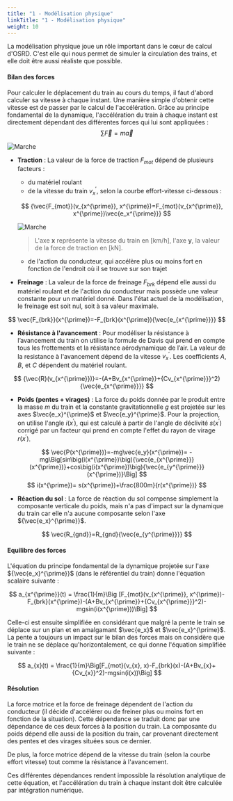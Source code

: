 ```yaml
---
title: "1 - Modélisation physique"
linkTitle: "1 - Modélisation physique"
weight: 10
---
```


<!-- script to auto-render KaTeX extension -->
<link rel="stylesheet" href="https://cdn.jsdelivr.net/npm/katex@0.15.3/dist/katex.min.css" integrity="sha384-KiWOvVjnN8qwAZbuQyWDIbfCLFhLXNETzBQjA/92pIowpC0d2O3nppDGQVgwd2nB" crossorigin="anonymous">
<script defer src="https://cdn.jsdelivr.net/npm/katex@0.15.3/dist/katex.min.js" integrity="sha384-0fdwu/T/EQMsQlrHCCHoH10pkPLlKA1jL5dFyUOvB3lfeT2540/2g6YgSi2BL14p" crossorigin="anonymous"></script>
<script defer src="https://cdn.jsdelivr.net/npm/katex@0.15.3/dist/contrib/auto-render.min.js" integrity="sha384-+XBljXPPiv+OzfbB3cVmLHf4hdUFHlWNZN5spNQ7rmHTXpd7WvJum6fIACpNNfIR" crossorigin="anonymous"
    onload="renderMathInElement(document.body);"></script>

La modélisation physique joue un rôle important dans le cœur de calcul d'OSRD. C'est elle qui nous permet de simuler la
circulation des trains, et elle doit être aussi réaliste que possible.


#### Bilan des forces

Pour calculer le déplacement du train au cours du temps, il faut d'abord calculer sa vitesse à chaque instant.
Une manière simple d'obtenir cette vitesse est de passer par le calcul de l'accélération.
Grâce au principe fondamental de la dynamique, l'accélération du train à chaque instant est directement dépendant
des différentes forces qui lui sont appliquées : $$ \sum \vec{F}=m\vec{a} $$

![Marche](../forces.png?style=train)

- **Traction** : La valeur de la force de traction $F_{mot}$ dépend de plusieurs facteurs :
  - du matériel roulant
  - de la vitesse du train $v^{\prime}_x$, selon la courbe effort-vitesse ci-dessous :

  $$ {\vec{F_{mot}}(v_{x^{\prime}}, x^{\prime})=F_{mot}(v_{x^{\prime}}, x^{\prime})\vec{e_x^{\prime}}} $$

  ![Marche](../effort-vitesse.png "Exemple de courbe effort-vitesse d'un train")
  > L'axe **x** représente la vitesse du train en [km/h], l'axe **y**, la valeur de la force de traction en [kN].

  - de l'action du conducteur, qui accélère plus ou moins fort en fonction de l'endroit où il se trouve sur son trajet



- **Freinage** : La valeur de la force de freinage $F_{brk}$ dépend elle aussi du matériel roulant et de l'action du
conducteur mais possède une valeur constante pour un matériel donné. Dans l'état actuel de la modélisation, le freinage
est soit nul, soit à sa valeur maximale.

$$ \vec{F_{brk}}(x^{\prime})=-F_{brk}(x^{\prime}){\vec{e_{x^{\prime}}}} $$

- **Résistance à l'avancement** : Pour modéliser la résistance à l’avancement du train on utilise la formule de Davis
qui prend en compte tous les frottements et la résistance aérodynamique de l’air. La valeur de la resistance à
l'avancement dépend de la vitesse $v^{\prime}_x$. Les coefficients $A$, $B$, et $C$ dépendent du matériel roulant.

$$ {\vec{R}(v_{x^{\prime}})}=-(A+Bv_{x^{\prime}}+{Cv_{x^{\prime}}}^2){\vec{e_{x^{\prime}}}} $$

- **Poids (pentes + virages)** : La force du poids donnée par le produit entre la masse $m$ du train et la constante
gravitationnelle $g$ est projetée sur les axes $\vec{e_x}^{\prime}$ et $\vec{e_y}^{\prime}$.
Pour la projection, on utilise l'angle $i(x^{\prime})$, qui est calculé à partir de l'angle de déclivité
$s(x^{\prime})$ corrigé par un facteur qui prend en compte l'effet du rayon de virage $r(x^{\prime})$.

$$ \vec{P(x^{\prime})}=-mg\vec{e_y}(x^{\prime})=
-mg\Big[sin\big(i(x^{\prime})\big){\vec{e_{x^{\prime}}}(x^{\prime})}+cos\big(i(x^{\prime})\big){\vec{e_{y^{\prime}}}(x^{\prime})}\Big] $$
$$ i(x^{\prime})= s(x^{\prime})+\frac{800m}{r(x^{\prime})} $$

- **Réaction du sol** : La force de réaction du sol compense simplement la composante verticale du poids, mais n'a
pas d'impact sur la dynamique du train car elle n'a aucune composante selon l'axe ${\vec{e_x}^{\prime}}$.

$$ \vec{R_{gnd}}=R_{gnd}{\vec{e_{y^{\prime}}}} $$

#### Equilibre des forces

L'équation du principe fondamental de la dynamique projetée sur l'axe ${\vec{e_x}^{\prime}}$ (dans le référentiel du
train) donne l'équation scalaire suivante :

$$ a_{x^{\prime}}(t) = \frac{1}{m}\Big
[F_{mot}(v_{x^{\prime}}, x^{\prime})-F_{brk}(x^{\prime})-(A+Bv_{x^{\prime}}+{Cv_{x^{\prime}}}^2)-mgsin(i(x^{\prime}))\Big] $$

Celle-ci est ensuite simplifiée en considérant que malgré la pente le train se déplace sur un plan et en amalgamant
$\vec{e_x}$ et $\vec{e_x}^{\prime}$. La pente a toujours un impact sur le bilan des forces mais on considère que le
train ne se déplace qu'horizontalement, ce qui donne l'équation simplifiée suivante :

$$ a_{x}(t) = \frac{1}{m}\Big[F_{mot}(v_{x}, x)-F_{brk}(x)-(A+Bv_{x}+{Cv_{x}}^2)-mgsin(i(x))\Big] $$

#### Résolution

La force motrice et la force de freinage dépendent de l'action du conducteur (il décide d'accélérer ou de freiner plus 
ou moins fort en fonction de la situation). Cette dépendance se traduit donc par une dépendance de ces deux forces à 
la position du train. La composante du poids dépend elle aussi de la position du train, car provenant directement des
pentes et des virages situées sous ce dernier.

De plus, la force motrice dépend de la vitesse du train (selon la courbe effort vitesse) tout comme la résistance à
l'avancement.

Ces différentes dépendances rendent impossible la résolution analytique de cette équation, et l'accélération du train
à chaque instant doit être calculée par intégration numérique.
